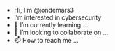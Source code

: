 - Hi, I’m @jondemars3
- I’m interested in cybersecurity
- 🌱 I’m currently learning ...
- 💞️ I’m looking to collaborate on ...
- 📫 How to reach me ...

<!---
jondemars3/jondemars3 is a ✨ special ✨ repository because its `README.md` (this file) appears on your GitHub profile.
You can click the Preview link to take a look at your changes.
--->
